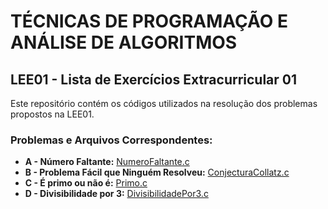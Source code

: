 
# TÉCNICAS DE PROGRAMAÇÃO E ANÁLISE DE ALGORITMOS

## LEE01 - Lista de Exercícios Extracurricular 01

Este repositório contém os códigos utilizados na resolução dos problemas propostos na LEE01.

### Problemas e Arquivos Correspondentes:

- **A - Número Faltante:** [NumeroFaltante.c](./NumeroFaltante.c)
- **B - Problema Fácil que Ninguém Resolveu:** [ConjecturaCollatz.c](./ConjecturaCollatz.c)
- **C - É primo ou não é:** [Primo.c](./Primo.c)
- **D - Divisibilidade por 3:** [DivisibilidadePor3.c](./DivisibilidadePor3.c)
